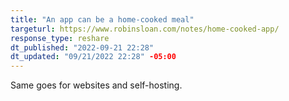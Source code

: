 ```yaml
---
title: "An app can be a home-cooked meal"
targeturl: https://www.robinsloan.com/notes/home-cooked-app/
response_type: reshare
dt_published: "2022-09-21 22:28"
dt_updated: "09/21/2022 22:28" -05:00
---
```


Same goes for websites and self-hosting. 